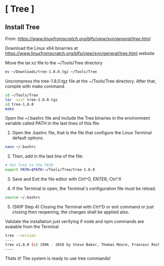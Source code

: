 # [  Tree ]

## Install Tree

*From: https://www.linuxfromscratch.org/blfs/view/svn/general/tree.html*

Download the Linux x64 binarries at https://www.linuxfromscratch.org/blfs/view/svn/general/tree.html website

Move the tar.xz file to the ~/Tools/Tree directory

```bash
mv ~/Downloads/tree-1.8.0.tgz ~/Tools/Tree
```

Uncrompress the tree-1.8.0.tgz file at the ~/Tools/Tree directory. After that, compile with make command.

```bash
cd ~/Tools/Tree
tar -vzxf tree-1.8.0.tgz
cd tree-1.8.0
make
```

Open the ~/.bashrc file and include the Tree binaries in the environment variable called PATH in the last lines of this file.

1. Open the .bashrc file, that is the file that configure the Linux Terminal default options.

```bash
nano ~/.bashrc
```


2. Then, add in the last line of the file:

```bash
# Set Tree to the PATH
export PATH=$PATH:~/Tools/Tree/tree-1.8.0
```

3. Save and Exit the file editor with Ctrl^O, ENTER, Ctrl^X

4. If the Terminal is open, the Terminal`s configuration file must be reload.

```bash
source ~/.bashrc
```

5. (SKIP Step 4) Closing the Terminal with Ctrl^D or exit command or just closing then reopening, the changes shall be applied also.


Validate the installation just verifying if node and npm commands are avaiable from the Terminal

```bash
tree --version
----
tree v1.8.0 (c) 1996 - 2018 by Steve Baker, Thomas Moore, Francesc Rocher, Florian Sesser, Kyosuke Tokoro 
----
```



Thats it! The system is ready to use tree commands!

